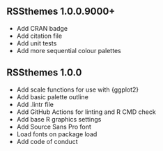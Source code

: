 ## RSSthemes 1.0.0.9000+

* Add CRAN badge
* Add citation file
* Add unit tests
* Add more sequential colour palettes

## RSSthemes 1.0.0

* Add scale functions for use with {ggplot2}
* Add basic palette outline
* Add .lintr file
* Add GitHub Actions for linting and R CMD check
* Add base R graphics settings
* Add Source Sans Pro font
* Load fonts on package load
* Add code of conduct

